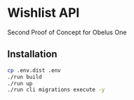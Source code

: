# Wishlist API
Second Proof of Concept for Obelus One

## Installation

```bash
cp .env.dist .env
./run build
./run up
./run cli migrations execute -y
```
